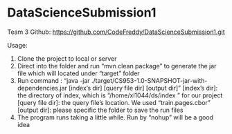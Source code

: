# DataScienceSubmission1

Team 3
Github: https://github.com/CodeFreddy/DataScienceSubmission1.git

Usage:
1.	Clone the project to local or server
2.	Direct into the folder and run “mvn clean package” to generate the jar file which will located under “target” folder
3.	Run command :
“java -jar  ./target/CS953-1.0-SNAPSHOT-jar-with-dependencies.jar [index’s dir] [query file dir] [output dir]”
[index’s dir]: the directory of index, which is “/home/xl1044/ds/index ” for our project
[query file dir]: the query file’s location. We used “train.pages.cbor”
[output dir]: please specific the folder to save the run files
4.	The program runs taking a little while. Run by “nohup” will be a good idea
